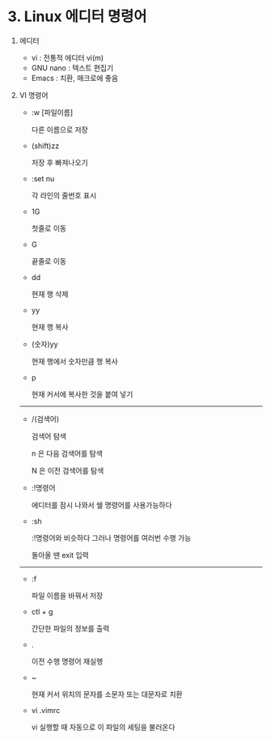 # 3. Linux 에디터 명령어

1. 에디터
    - vi  : 전통적 에디터 vi(m)
    - GNU nano : 텍스트 편집기
    - Emacs : 치환, 매크로에 좋음

1. VI 명령어
    - :w [파일이름]
        
         다른 이름으로 저장
        
    - (shift)zz
        
         저장 후 빠져나오기
        
    - :set nu
        
        각 라인의 줄번호 표시
        
    - 1G
        
        첫줄로 이동
        
    - G
        
        끝줄로 이동
        
    - dd
        
        현재 행 삭제
        
    - yy
        
        현재 행 복사
        
    - (숫자)yy
        
        현재 행에서 숫자만큼 행 복사
        
    - p
        
        현재 커서에 복사한 것을 붙여 넣기
        
    
    ---
    
    - /(검색어)
        
        검색어 탐색
        
        n 은 다음 검색어를 탐색
        
        N 은 이전 검색어를 탐색
        
    - :!명령어
        
        에디터를 잠시 나와서 쉘 명령어를 사용가능하다
        
    
    - :sh
        
        :!명령어와 비슷하다 그러나 명령어를 여러번 수행 가능
        
        돌아올 땐 exit 입력
        
    
    ---
    
    - :f
        
        파일 이름을 바꿔서 저장
        
    - ctl + g
        
        간단한 파일의 정보를 출력
        
    - .
        
        이전 수행 명령어 재실행
        
    - ~
        
        현재 커서 위치의 문자를 소문자 또는 대문자로 치환
        
    - vi .vimrc
        
        vi 실행할 때 자동으로 이 파일의 세팅을 불러온다